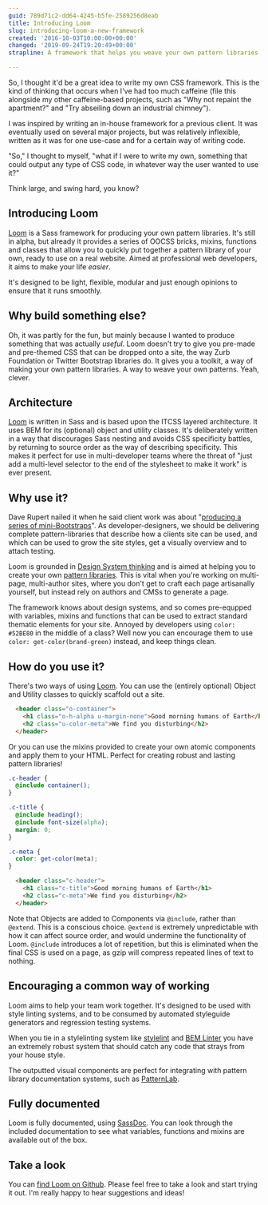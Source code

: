 ```yaml
---
guid: 789d71c2-dd64-4245-b5fe-2589256d8eab
title: Introducing Loom
slug: introducing-loom-a-new-framework
created: '2016-10-03T10:00:00+00:00'
changed: '2019-09-24T19:20:49+00:00'
strapline: A framework that helps you weave your own pattern libraries.

---
```


So, I thought it'd be a great idea to write my own CSS framework. This is the kind of thinking that occurs when I've had too much caffeine (file this alongside my other caffeine-based projects, such as "Why not repaint the apartment?" and "Try abseiling down an industrial chimney").

I was inspired by writing an in-house framework for a previous client. It was eventually used on several major projects, but was relatively inflexible, written as it was for one use-case and for a certain way of writing code.

"So," I thought to myself, "what if I were to write my own, something that could output any type of CSS code, in whatever way the user wanted to use it?"

Think large, and swing hard, you know?

## Introducing Loom

[Loom](https://github.com/sonniesedge/loom) is a Sass framework for producing your own pattern libraries. It's still in alpha, but already it provides a series of OOCSS bricks, mixins, functions and classes that allow you to quickly put together a pattern library of your own, ready to use on a real website. Aimed at professional web developers, it aims to make your life _easier_.

It's designed to be light, flexible, modular and just enough opinions to ensure that it runs smoothly.

## Why build something else?

Oh, it was partly for the fun, but mainly because I wanted to produce something that was actually _useful_. Loom doesn't try to give you pre-made and pre-themed CSS that can be dropped onto a site, the way Zurb Foundation or Twitter Bootstrap libraries do. It gives you a toolkit, a way of making your own pattern libraries. A way to weave your own patterns. Yeah, clever.

## Architecture

[Loom](https://github.com/sonniesedge/loom) is written in Sass and is based upon the ITCSS layered architecture. It uses BEM for its (optional) object and utility classes. It's deliberately written in a way that discourages Sass nesting and avoids CSS specificity battles, by returning to source order as the way of describing specificity. This makes it perfect for use in multi-developer teams where the threat of "just add a multi-level selector to the end of the stylesheet to make it work" is ever present.

## Why use it?

Dave Rupert nailed it when he said client work was about "[producing a series of mini-Bootstraps](http://daverupert.com/2013/04/responsive-deliverables/)". As developer-designers, we should be delivering complete pattern-libraries that describe how a clients site can be used, and which can be used to grow the site styles, get a visually overview and to attach testing.

Loom is grounded in [Design System thinking](http://atomicdesign.bradfrost.com/chapter-1/) and is aimed at helping you to create your own [pattern libraries](http://alistapart.com/blog/post/getting-started-with-pattern-libraries). This is vital when you're working on multi-page, multi-author sites, where you don't get to craft each page artisanally yourself, but instead rely on authors and CMSs to generate a page.

The framework knows about design systems, and so comes pre-equpped with variables, mixins and functions that can be used to extract standard thematic elements for your site. Annoyed by developers using `color: #52BE80` in the middle of a class? Well now you can encourage them to use `color: get-color(brand-green)` instead, and keep things clean.

## How do you use it?
There's two ways of using [Loom](https://github.com/sonniesedge/loom). You can use the (entirely optional) Object and Utility classes to quickly scaffold out a site.

```html
  <header class="o-container">
    <h1 class="o-h-alpha u-margin-none">Good morning humans of Earth</h1>
    <h2 class="u-color-meta">We find you disturbing</h2>
  </header>
```

Or you can use the mixins provided to create your own atomic components and apply them to your HTML. Perfect for creating robust and lasting pattern libraries!

```scss
.c-header {
  @include container();
}

.c-title {
  @include heading();
  @include font-size(alpha);
  margin: 0;
}

.c-meta {
  color: get-color(meta);
}
```

```html
  <header class="c-header">
    <h1 class="c-title">Good morning humans of Earth</h1>
    <h2 class="c-meta">We find you disturbing</h2>
  </header>
```

Note that Objects are added to Components via `@include`, rather than `@extend`. This is a conscious choice. `@extend` is extremely unpredictable with how it can affect source order, and would undermine the functionality of Loom. `@include` introduces a lot of repetition, but this is eliminated when the final CSS is used on a page, as gzip will compress repeated lines of text to nothing.

## Encouraging a common way of working

Loom aims to help your team work together. It's designed to be used with style linting systems, and to be consumed by automated styleguide generators and regression testing systems.

When you tie in a stylelinting system like [stylelint](https://github.com/stylelint/stylelint) and [BEM Linter](https://github.com/postcss/postcss-bem-linter) you have an extremely robust system that should catch any code that strays from your house style.

The outputted visual components are perfect for integrating with pattern library documentation systems, such as [PatternLab](http://patternlab.io/).


## Fully documented

Loom is fully documented, using [SassDoc](http://sassdoc.com/). You can look through the included documentation to see what variables, functions and mixins are available out of the box.

## Take a look
You can [find Loom on Github](https://github.com/sonniesedge/loom). Please feel free to take a look and start trying it out. I'm really happy to hear suggestions and ideas!
